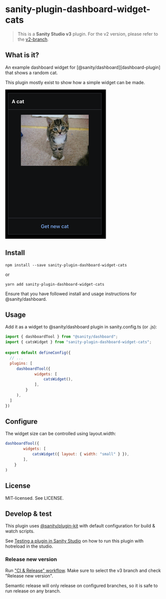 # sanity-plugin-dashboard-widget-cats

>This is a **Sanity Studio v3** plugin.
> For the v2 version, please refer to the [v2-branch](https://github.com/sanity-io/example-dashboard-widget-cats/tree/studio-v2).

## What is it?

An example dashboard widget for [@sanity/dashboard][dashboard-plugin] that shows a random cat.

This plugin mostly exist to show how a simple widget can be made.

![Cat widget](assets/cat.png)

## Install

```
npm install --save sanity-plugin-dashboard-widget-cats
```

or 

```
yarn add sanity-plugin-dashboard-widget-cats
```

Ensure that you have followed install and usage instructions for @sanity/dashboard.

## Usage

Add it as a widget to @sanity/dashboard plugin in sanity.config.ts (or .js):

```js
import { dashboardTool } from "@sanity/dashboard";
import { catsWidget } from "sanity-plugin-dashboard-widget-cats";

export default defineConfig({
  // ...
  plugins: [
     dashboardTool({
             widgets: [
                 catsWidget(),
             ],
         }
     ),
  ] 
})
```

## Configure

The widget size can be controlled using layout.width: 

```js
dashboardTool({
        widgets: [
            catsWidget({ layout: { width: "small" } }),
        ],
    }
)
```

## License

MIT-licensed. See LICENSE.


## Develop & test

This plugin uses [@sanity/plugin-kit](https://github.com/sanity-io/plugin-kit)
with default configuration for build & watch scripts.

See [Testing a plugin in Sanity Studio](https://github.com/sanity-io/plugin-kit#testing-a-plugin-in-sanity-studio)
on how to run this plugin with hotreload in the studio.

### Release new version

Run ["CI & Release" workflow](https://github.com/sanity-io/example-dashboard-widget-cats/actions/workflows/main.yml).
Make sure to select the v3 branch and check "Release new version".

Semantic release will only release on configured branches, so it is safe to run release on any branch.
